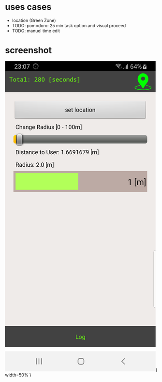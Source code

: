 # uses cases
- location (Green Zone)
- TODO: pomodoro: 25 min task option and visual proceed
- TODO: manuel time edit

# screenshot
![daily screenshot](daily-screenshot.png){ width=50% }
